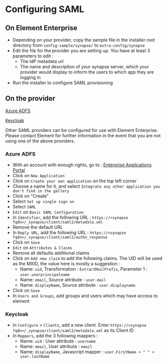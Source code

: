 # Configuring SAML

## On Element Enterprise

- Depending on your provider, copy the sample file in the installer root
directory from `config-sample/synapse/` to `extra-config/synapse`
- Edit the file for the provider you are setting up. You have at least 3
parameters to edit :
  - The IdP metadata url
  - The name and description of your synapse server, which your provider
  would display to inform the users to which app they are logging in
- Run the installer to configure SAML provisioning

## On the provider

[Azure ADFS](./saml.html#azure-adfs)

[Keycloak](./saml.html#keycloak)

Other SAML providers can be configured for use with Element Enterprise. Please
contact Element for further information in the event that you are not using
one of the above providers.

### Azure ADFS

- With an account with enough rights, go to : [Enterprise Applications
Portal](https://portal.azure.com/#blade/Microsoft_AAD_IAM/StartboardApplicationsMenuBlade/AllApps/menuId/)
- Click on  `New Application`
- Click on `Create your own application` on the top left corner
- Choose a name for it, and select `Integrate any other application you
don't find in the gallery`
- Click on "Create"
- Select `Set up single sign on`
- Select `SAML`
- `Edit` on `Basic SAML Configuration`
- In `Identifier`, add the following URL : `https://<synapse
fqdn>/_synapse/client/saml2/metadata.xml`
- Remove the default URL
- In `Reply URL`, add the following URL : `https://<synapse
fqdn>/_synapse/client/saml2/authn_response`
- Click on `Save`
- `Edit` on `Attributes & Claims`
- Remove all defaults additional claims
- Click on `Add new claim` to add the following claims. The UID will be used
as the MXID, the value here is mostly a suggestion :
  - Name: `uid`, Transformation : `ExtractMailPrefix`, Parameter 1 :
  `user.userprincipalname`
  - Name: `email`, Source attribute : `user.mail`
  - Name: `displayName`, Source attribute : `user.displayname`
- Click on `Save`
- In `Users and Groups`, add groups and users which may have access to element

### Keycloak

- In `Configure` > `Clients`, add a new client. Enter `https://<synapse
fqdn>/_synapse/client/saml2/metadata.xml` as its Client ID
- In `Mappers`, add the 3 following mappers :
  - Name: `uid` : User attribute : `username`
  - Name: `email`, User attribute : `email`
  - Name: `displayName`, Javascript mapper : `user.FirstName + " " +
  user.lastName`
